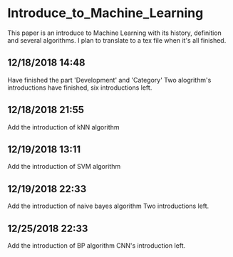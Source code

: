 # Introduce_to_Machine_Learning
This paper is an introduce to Machine Learning with its history, definition and several algorithms.
I plan to translate to a tex file when it's all finished.
## 12/18/2018 14:48
Have finished the part 'Development' and 'Category'
Two alogrithm's introductions have finished, six introductions left.
## 12/18/2018 21:55
Add the introduction of kNN algorithm
## 12/19/2018 13:11
Add the introduction of SVM algorithm
## 12/19/2018 22:33
Add the introduction of naive bayes algorithm
Two introductions left.
## 12/25/2018 22:33
Add the introduction of BP algorithm
CNN's introduction left.

